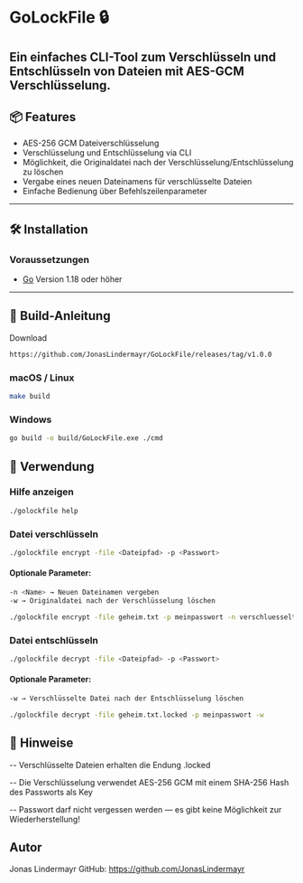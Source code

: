 # GoLockFile 🔒

Ein einfaches CLI-Tool zum Verschlüsseln und Entschlüsseln von Dateien mit AES-GCM Verschlüsselung.  
---

## 📦 Features

- AES-256 GCM Dateiverschlüsselung
- Verschlüsselung und Entschlüsselung via CLI
- Möglichkeit, die Originaldatei nach der Verschlüsselung/Entschlüsselung zu löschen
- Vergabe eines neuen Dateinamens für verschlüsselte Dateien
- Einfache Bedienung über Befehlszeilenparameter

---

## 🛠️ Installation

### Voraussetzungen

- [Go](https://go.dev/doc/install) Version 1.18 oder höher

---

## 📑 Build-Anleitung

Download
```bash
https://github.com/JonasLindermayr/GoLockFile/releases/tag/v1.0.0
```

### macOS / Linux

```bash
make build
```

### Windows

```bash
go build -o build/GoLockFile.exe ./cmd
```

## 🚀 Verwendung

### Hilfe anzeigen

```bash
./golockfile help
```

### Datei verschlüsseln

```bash
./golockfile encrypt -file <Dateipfad> -p <Passwort>
```

#### Optionale Parameter:

```bash
-n <Name> → Neuen Dateinamen vergeben
-w → Originaldatei nach der Verschlüsselung löschen

./golockfile encrypt -file geheim.txt -p meinpasswort -n verschluesselt -w
```

### Datei entschlüsseln

```bash
./golockfile decrypt -file <Dateipfad> -p <Passwort>
```

#### Optionale Parameter:

```bash
-w → Verschlüsselte Datei nach der Entschlüsselung löschen

./golockfile decrypt -file geheim.txt.locked -p meinpasswort -w
```

## 📌 Hinweise

-- Verschlüsselte Dateien erhalten die Endung .locked

-- Die Verschlüsselung verwendet AES-256 GCM mit einem SHA-256 Hash des Passworts als Key

-- Passwort darf nicht vergessen werden — es gibt keine Möglichkeit zur Wiederherstellung!

## Autor

Jonas Lindermayr
GitHub: https://github.com/JonasLindermayr
